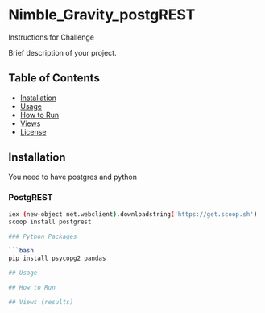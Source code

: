 # Nimble_Gravity_postgREST
Instructions for Challenge

Brief description of your project.

## Table of Contents

- [Installation](#installation)
- [Usage](#usage)
- [How to Run](#how-to-run)
- [Views](#views)
- [License](#license)

## Installation
You need to have postgres and python

### PostgREST
```bash
iex (new-object net.webclient).downloadstring('https://get.scoop.sh')
scoop install postgrest

### Python Packages

```bash
pip install psycopg2 pandas

## Usage

## How to Run

## Views (results)
